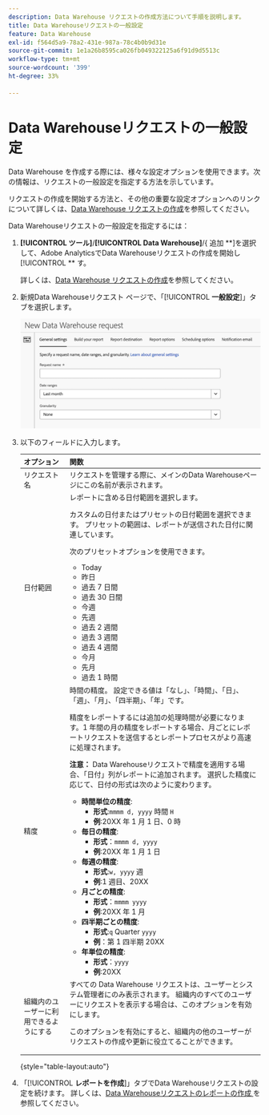```yaml
---
description: Data Warehouse リクエストの作成方法について手順を説明します。
title: Data Warehouseリクエストの一般設定
feature: Data Warehouse
exl-id: f564d5a9-78a2-431e-987a-78c4b0b9d31e
source-git-commit: 1e1a26b8595ca026fb049322125a6f91d9d5513c
workflow-type: tm+mt
source-wordcount: '399'
ht-degree: 33%

---
```


# Data Warehouseリクエストの一般設定

Data Warehouse を作成する際には、様々な設定オプションを使用できます。次の情報は、リクエストの一般設定を指定する方法を示しています。

リクエストの作成を開始する方法と、その他の重要な設定オプションへのリンクについて詳しくは、[Data Warehouse リクエストの作成](/help/export/data-warehouse/create-request/t-dw-create-request.md)を参照してください。

Data Warehouseリクエストの一般設定を指定するには：

1. **[!UICONTROL ツール]**/**[!UICONTROL Data Warehouse]**/{ 追加 **]を選択して、Adobe AnalyticsでData Warehouseリクエストの作成を開始し[!UICONTROL ** す。

   詳しくは、[Data Warehouse リクエストの作成](/help/export/data-warehouse/create-request/t-dw-create-request.md)を参照してください。

1. 新規Data Warehouseリクエスト ページで、「[!UICONTROL **一般設定**]」タブを選択します。

   ![レポートの宛先タブ](assets/dw-general-settings.png)

1. 以下のフィールドに入力します。

   | オプション | 関数 |
   |---------|----------|
   | リクエスト名 | リクエストを管理する際に、メインのData Warehouseページにこの名前が表示されます。 |
   | 日付範囲 | レポートに含める日付範囲を選択します。 <p>カスタムの日付またはプリセットの日付範囲を選択できます。 プリセットの範囲は、レポートが送信された日付に関連しています。</p><p>次のプリセットオプションを使用できます。</p><ul><li>Today</li><li>昨日</li><li>過去 7 日間</li><li>過去 30 日間</li><li>今週</li><li>先週</li><li>過去 2 週間</li><li>過去 3 週間</li><li>過去 4 週間</li><li>今月</li><li>先月</li><li>過去 1 時間</li></ul> |
   | 精度 | 時間の精度。 設定できる値は「なし」、「時間」、「日」、「週」、「月」、「四半期」、「年」です。<p>精度をレポートするには追加の処理時間が必要になります。1 年間の月の精度をレポートする場合、月ごとにレポートリクエストを送信するとレポートプロセスがより高速に処理されます。</p><p>**注意：** Data Warehouseリクエストで精度を適用する場合、「日付」列がレポートに追加されます。 選択した精度に応じて、日付の形式は次のように変わります。</p><ul><li>**時間単位の精度**:<ul> <li>**形式**:`mmmm d, yyyy` 時間 `H`</li><li>**例**:20XX 年 1 月 1 日、0 時 </li></ul><li>**毎日の精度**:<ul> <li>**形式**：`mmmm d, yyyy`</li><li>**例**:20XX 年 1 月 1 日</li></ul><li>**毎週の精度**:<ul> <li>**形式**:`w, yyyy` 週</li><li>**例**:1 週目、20XX </li></ul><li>**月ごとの精度**:<ul> <li>**形式**：`mmmm yyyy`</li><li>**例**:20XX 年 1 月 </li></ul><li>**四半期ごとの精度**:<ul> <li>**形式**:`q` Quarter `yyyy`</li><li>**例**：第 1 四半期 20XX </li></ul><li>**年単位の精度**:<ul> <li>**形式**：`yyyy`</li><li>**例**:20XX</li></ul> |
   | 組織内のユーザーに利用できるようにする | すべての Data Warehouse リクエストは、ユーザーとシステム管理者にのみ表示されます。 組織内のすべてのユーザーにリクエストを表示する場合は、このオプションを有効にします。 <p>このオプションを有効にすると、組織内の他のユーザーがリクエストの作成や更新に役立てることができます。</p> |

   {style="table-layout:auto"}

1. 「[!UICONTROL **レポートを作成**]」タブでData Warehouseリクエストの設定を続けます。 詳しくは、[Data Warehouseリクエストのレポートの作成 ](/help/export/data-warehouse/create-request/dw-request-build-report.md) を参照してください。

